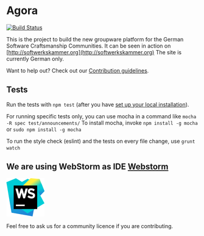 Agora
=====

[![Build Status](https://travis-ci.org/softwerkskammer/Agora.png)](https://travis-ci.org/softwerkskammer/Agora)

This is the project to build the new groupware platform for the German Software Craftsmanship Communities. It can be seen in action on [http://softwerkskammer.org](http://softwerkskammer.org)
The site is currently German only.

Want to help out? Check out our [Contribution guidelines](/CONTRIBUTING.md).

Tests
-----

Run the tests with `npm test` (after you have [set up your local installation](/INSTALL.md)).

For running specific tests only, you can use mocha in a command like
`mocha -R spec test/announcements/` To install mocha, invoke `npm install -g mocha` or `sudo npm install -g mocha` 

To run the style check (eslint) and the tests on every file change, use `grunt watch`

We are using WebStorm as IDE [Webstorm](http://www.jetbrains.com/webstorm/)
---------------------------------------------------------------------------

![WebStorm Logo](/dev-goodies/webstorm.svg.png)

Feel free to ask us for a community licence if you are contributing.

